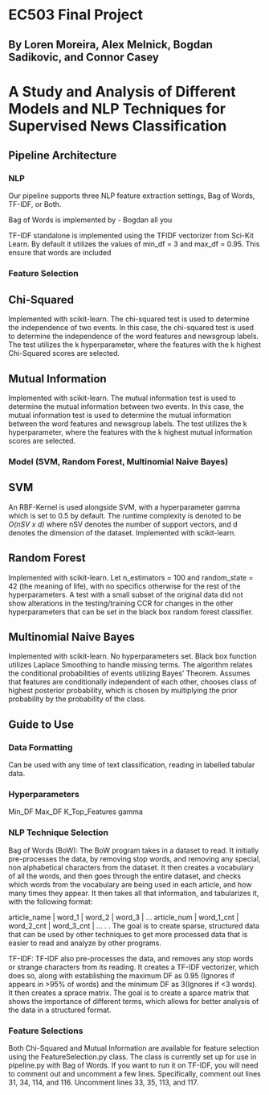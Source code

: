 # EC503 Final Project
## By Loren Moreira, Alex Melnick, Bogdan Sadikovic, and Connor Casey
# A Study and Analysis of Different Models and NLP Techniques for Supervised News Classification
## Pipeline Architecture
### NLP
Our pipeline supports three NLP feature extraction settings, Bag of Words, TF-IDF, or Both.

Bag of Words is implemented by - Bogdan all you

TF-IDF standalone is implemented using the TFIDF vectorizer from Sci-Kit Learn. By default it utilizes
the values of min_df = 3 and max_df = 0.95. This ensure that words are included 
### Feature Selection
## Chi-Squared
Implemented with scikit-learn. The chi-squared test is used to determine the independence of two events. In this case, the chi-squared test is used to determine the independence of the word features and newsgroup labels. The test utilizes the k hyperparameter, where the features with the k highest Chi-Squared scores are selected. 

## Mutual Information
Implemented with scikit-learn. The mutual information test is used to determine the mutual information between two events. In this case, the mutual information test is used to determine the mutual information between the word features and newsgroup labels. The test utilizes the k hyperparameter, where the features with the k highest mutual information scores are selected.

### Model (SVM, Random Forest, Multinomial Naive Bayes)
## SVM
An RBF-Kernel is used alongside SVM, with a hyperparameter gamma which is set to 0.5 by default. The runtime complexity is denoted to be *O(nSV x d)* where nSV denotes the number of support vectors, and d denotes the dimension of the dataset. Implemented with scikit-learn. 

## Random Forest
Implemented with scikit-learn. Let n_estimators = 100 and random_state = 42 (the meaning of life), with no specifics otherwise for the rest of the hyperparameters. A test with a small subset of the original data did not show alterations in the testing/training CCR for changes in the other hyperparameters that can be set in the black box random forest classifier. 

## Multinomial Naive Bayes
Implemented with scikit-learn. No hyperparameters set. Black box function utilizes Laplace Smoothing to handle missing terms. The algorithm relates the conditional probabilities of events utilizing Bayes’ Theorem. Assumes that features are conditionally independent of each other, chooses class of highest posterior probability, which is chosen by multiplying the prior probability by the probability of the class.


## Guide to Use
### Data Formatting
Can be used with any time of text classification, reading in labelled tabular data. 
### Hyperparameters
Min_DF
Max_DF
K_Top_Features
gamma
### NLP Technique Selection
Bag of Words (BoW):
The BoW program takes in a dataset to read. It initially pre-processes the data, by removing stop words, and removing any special, non alphabetical characters from the dataset. It then creates a vocabulary of all the words, and then goes through the entire dataset, and checks which words from the vocabulary are being used in each article, and how many times they appear. It then takes all that information, and tabularizes it, with the following format:

article_name | word_1     | word_2     | word_3     | ...
article_num  | word_1_cnt | word_2_cnt | word_3_cnt | ...
.
.
The goal is to create sparse, structured data that can be used by other techniques to get more processed data that is easier to read and analyze by other programs. 


TF-IDF:
TF-IDF also pre-processes the data, and removes any stop words or strange characters from its reading. It creates a TF-IDF vectorizer, which does so, along with establishing the maximum DF as 0.95 (Ignores if appears in >95% of words) and the minimum DF as 3(Ignores if <3 words). It then creates a sprace matrix. The goal is to create a sparce matrix that shows the importance of different terms, which allows for better analysis of the data in a structured format. 



### Feature Selections
Both Chi-Squared and Mutual Information are available for feature selection using the FeatureSelection.py class. The class is currently set up for use in pipeline.py with Bag of Words. If you want to run it on TF-IDF, you will need to comment out and uncomment a few lines. Specifically, comment out lines 31, 34, 114, and 116. Uncomment lines 33, 35, 113, and 117. 
